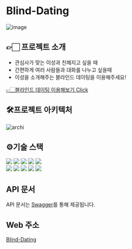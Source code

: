 # Blind-Dating
![image](https://github.com/Blind-Dating/Blind-Dating-BE/assets/59335316/6b771471-8e6c-49b8-aa9a-ba8bbb86b5da)

## 👉🏻 프로젝트 소개
 - 관심사가 맞는 이성과 친해지고 싶을 때
 - 간편하게 여러 사람들과 대화를 나누고 싶을때
 - 이성을 소개해주는 블라인드 데이팅을 이용해주세요!    

[👉🏻블라인드 데이팅 이용해보기 Click](https://fe-zeta.vercel.app)

## 🛠프로젝트 아키텍처

![archi](https://github.com/Blind-Dating/Blind-Dating-BE/assets/59335316/ab484f94-9638-4a05-b7c3-bf6ecafd1719)

## ⚙기술 스택
<div>
<img src="https://img.shields.io/badge/springboot-6DB33F?style=flat-square&logo=springboot&logoColor=white"/>
<img src="https://img.shields.io/badge/gradle-02303A?style=flat-square&logo=gradle&logoColor=white"/>
<img src="https://img.shields.io/badge/mysql-4479A1?style=flat-square&logo=mysql&logoColor=white"/>
<img src="https://img.shields.io/badge/redis-DC382D?style=flat-square&logo=redis&logoColor=white"/>
<img src="https://img.shields.io/badge/githubactions-2088FF?style=flat-square&logo=githubactions&logoColor=white"/>
 </br>
<img src="https://img.shields.io/badge/amazonec2-FF9900?style=flat-square&logo=amazonec2&logoColor=white"/>
<img src="https://img.shields.io/badge/amazons3-569A31?style=flat-square&logo=amazons3&logoColor=white"/>
 <img src="https://img.shields.io/badge/amazonrds-527FFF?style=flat-square&logo=amazonrds&logoColor=white"/>
  <img src="https://img.shields.io/badge/elasticache-527FFF?style=flat-square&logo=elasti&logoColor=white"/>
 <img src="https://img.shields.io/badge/codedeploy-007054?style=flat-square&logo=elasti&logoColor=white"/>
</div>



## API 문서
API 문서는 [Swagger](https://blind-dating.site/swagger-ui/index.html)를 통해 제공됩니다.

## Web 주소
[Blind-Dating](https://fe-zeta.vercel.app)


